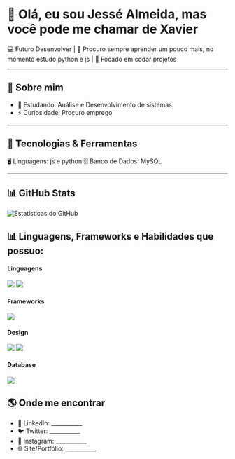 # 👋 Olá, eu sou Jessé Almeida, mas você pode me chamar de Xavier

💻 Futuro Desenvolver | 🚀 Procuro sempre aprender um pouco mais, no momento estudo python e js | 🎯 Focado em codar projetos

---

## 🌟 Sobre mim
- 🌱 Estudando: Análise e Desenvolvimento de sistemas
- ⚡ Curiosidade: Procuro emprego

---

## 🚀 Tecnologias & Ferramentas
🖥️ Linguagens: js e python
🗄️ Banco de Dados: MySQL

---

## 📊 GitHub Stats
![Estatísticas do GitHub](https://github-readme-stats.vercel.app/api?username=XavierDev99&show_icons=true&theme=tokyonight)

## 📊 Linguagens, Frameworks e Habilidades que possuo:

<h4> Linguagens </h4>
<span> 
  <img src="https://img.shields.io/badge/javascript-%23323330.svg?style=for-the-badge&logo=javascript&logoColor=%23F7DF1E">
  <img src="https://img.shields.io/badge/python-3670A0?style=for-the-badge&logo=python&logoColor=ffdd54">
</span>

<h4> Frameworks </h4>
<span>
  <img src="https://img.shields.io/badge/node.js-6DA55F?style=for-the-badge&logo=node.js&logoColor=white" >
</span>

<h4> Design </h4>
<span>
  <img src="https://img.shields.io/badge/Adobe%20After%20Effects-9999FF.svg?style=for-the-badge&logo=Adobe%20After%20Effects&logoColor=white" >
  <img src="https://img.shields.io/badge/adobe%20photoshop-%2331A8FF.svg?style=for-the-badge&logo=adobe%20photoshop&logoColor=white" >
</span>

<h4> Database </h4>

<span>
  <img src="https://img.shields.io/badge/MySQL-00000F?style=for-the-badge&logo=mysql&logoColor=white">




</span>


## 🌎 Onde me encontrar
- 💼 LinkedIn: ___________
- 🐦 Twitter: ___________
- 📸 Instagram: ___________
- 🌐 Site/Portfólio: ___________
